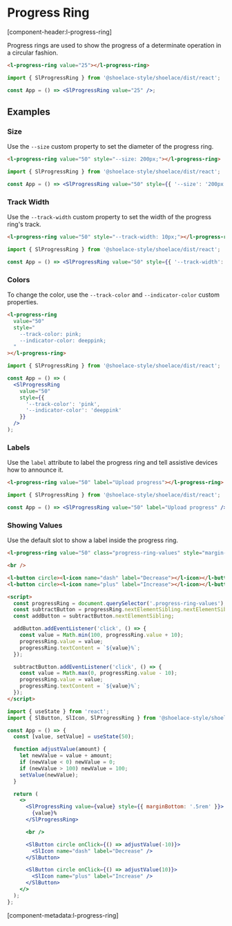 # Progress Ring

[component-header:l-progress-ring]

Progress rings are used to show the progress of a determinate operation in a circular fashion.

```html preview
<l-progress-ring value="25"></l-progress-ring>
```

```jsx react
import { SlProgressRing } from '@shoelace-style/shoelace/dist/react';

const App = () => <SlProgressRing value="25" />;
```

## Examples

### Size

Use the `--size` custom property to set the diameter of the progress ring.

```html preview
<l-progress-ring value="50" style="--size: 200px;"></l-progress-ring>
```

```jsx react
import { SlProgressRing } from '@shoelace-style/shoelace/dist/react';

const App = () => <SlProgressRing value="50" style={{ '--size': '200px' }} />;
```

### Track Width

Use the `--track-width` custom property to set the width of the progress ring's track.

```html preview
<l-progress-ring value="50" style="--track-width: 10px;"></l-progress-ring>
```

```jsx react
import { SlProgressRing } from '@shoelace-style/shoelace/dist/react';

const App = () => <SlProgressRing value="50" style={{ '--track-width': '10px' }} />;
```

### Colors

To change the color, use the `--track-color` and `--indicator-color` custom properties.

```html preview
<l-progress-ring
  value="50"
  style="
    --track-color: pink; 
    --indicator-color: deeppink;
  "
></l-progress-ring>
```

```jsx react
import { SlProgressRing } from '@shoelace-style/shoelace/dist/react';

const App = () => (
  <SlProgressRing
    value="50"
    style={{
      '--track-color': 'pink',
      '--indicator-color': 'deeppink'
    }}
  />
);
```

### Labels

Use the `label` attribute to label the progress ring and tell assistive devices how to announce it.

```html preview
<l-progress-ring value="50" label="Upload progress"></l-progress-ring>
```

```jsx react
import { SlProgressRing } from '@shoelace-style/shoelace/dist/react';

const App = () => <SlProgressRing value="50" label="Upload progress" />;
```

### Showing Values

Use the default slot to show a label inside the progress ring.

```html preview
<l-progress-ring value="50" class="progress-ring-values" style="margin-bottom: .5rem;">50%</l-progress-ring>

<br />

<l-button circle><l-icon name="dash" label="Decrease"></l-icon></l-button>
<l-button circle><l-icon name="plus" label="Increase"></l-icon></l-button>

<script>
  const progressRing = document.querySelector('.progress-ring-values');
  const subtractButton = progressRing.nextElementSibling.nextElementSibling;
  const addButton = subtractButton.nextElementSibling;

  addButton.addEventListener('click', () => {
    const value = Math.min(100, progressRing.value + 10);
    progressRing.value = value;
    progressRing.textContent = `${value}%`;
  });

  subtractButton.addEventListener('click', () => {
    const value = Math.max(0, progressRing.value - 10);
    progressRing.value = value;
    progressRing.textContent = `${value}%`;
  });
</script>
```

```jsx react
import { useState } from 'react';
import { SlButton, SlIcon, SlProgressRing } from '@shoelace-style/shoelace/dist/react';

const App = () => {
  const [value, setValue] = useState(50);

  function adjustValue(amount) {
    let newValue = value + amount;
    if (newValue < 0) newValue = 0;
    if (newValue > 100) newValue = 100;
    setValue(newValue);
  }

  return (
    <>
      <SlProgressRing value={value} style={{ marginBottom: '.5rem' }}>
        {value}%
      </SlProgressRing>

      <br />

      <SlButton circle onClick={() => adjustValue(-10)}>
        <SlIcon name="dash" label="Decrease" />
      </SlButton>

      <SlButton circle onClick={() => adjustValue(10)}>
        <SlIcon name="plus" label="Increase" />
      </SlButton>
    </>
  );
};
```

[component-metadata:l-progress-ring]
